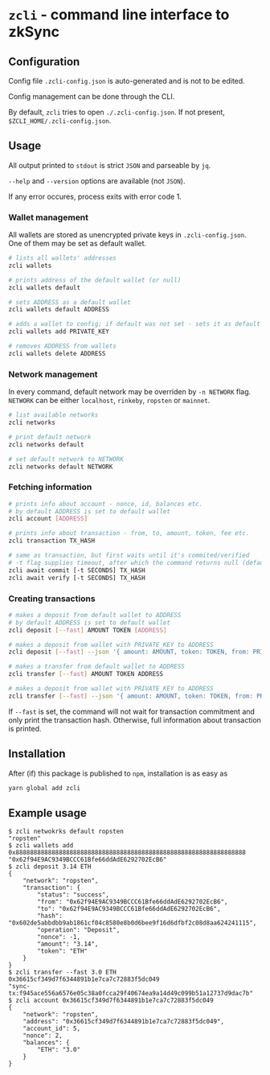 # `zcli` - command line interface to zkSync

## Configuration

Config file `.zcli-config.json` is auto-generated and is not to be edited.

Config management can be done through the CLI.

By default, `zcli` tries to open `./.zcli-config.json`. If not present,
`$ZCLI_HOME/.zcli-config.json`.

## Usage

All output printed to `stdout` is strict `JSON` and parseable by `jq`.

`--help` and `--version` options are available (not `JSON`).

If any error occures, process exits with error code 1.

### Wallet management

All wallets are stored as unencrypted private keys in `.zcli-config.json`.
One of them may be set as default wallet.

```bash
# lists all wallets' addresses
zcli wallets

# prints address of the default wallet (or null)
zcli wallets default

# sets ADDRESS as a default wallet
zcli wallets default ADDRESS

# adds a wallet to config; if default was not set - sets it as default
zcli wallets add PRIVATE_KEY

# removes ADDRESS from wallets
zcli wallets delete ADDRESS
```

### Network management

In every command, default network may be overriden by `-n NETWORK` flag.
`NETWORK` can be either `localhost`, `rinkeby`, `ropsten` or `mainnet`.

```bash
# list available networks
zcli networks

# print default network
zcli networks default

# set default network to NETWORK
zcli networks default NETWORK
```

### Fetching information

```bash
# prints info about account - nonce, id, balances etc.
# by default ADDRESS is set to default wallet
zcli account [ADDRESS]

# prints info about transaction - from, to, amount, token, fee etc.
zcli transaction TX_HASH

# same as transaction, but first waits until it's commited/verified
# -t flag supplies timeout, after which the command returns null (default: 60)
zcli await commit [-t SECONDS] TX_HASH
zcli await verify [-t SECONDS] TX_HASH
```

### Creating transactions

```bash
# makes a deposit from default wallet to ADDRESS
# by default ADDRESS is set to default wallet
zcli deposit [--fast] AMOUNT TOKEN [ADDRESS]

# makes a deposit from wallet with PRIVATE_KEY to ADDRESS
zcli deposit [--fast] --json '{ amount: AMOUNT, token: TOKEN, from: PRIVATE_KEY, to: ADDRESS }'

# makes a transfer from default wallet to ADDRESS
zcli transfer [--fast] AMOUNT TOKEN ADDRESS

# makes a deposit from wallet with PRIVATE_KEY to ADDRESS
zcli transfer [--fast] --json '{ amount: AMOUNT, token: TOKEN, from: PRIVATE_KEY, to: ADDRESS }'
```

If `--fast` is set, the command will not wait for transaction commitment and only print the transaction hash.
Otherwise, full information about transaction is printed.


## Installation

After (if) this package is published to `npm`, installation is as easy as

```bash
yarn global add zcli
```

## Example usage

```
$ zcli netwokrks default ropsten
"ropsten"
$ zcli wallets add 0x8888888888888888888888888888888888888888888888888888888888888888
"0x62f94E9AC9349BCCC61Bfe66ddAdE6292702EcB6"
$ zcli deposit 3.14 ETH
{
    "network": "ropsten",
    "transaction": {
        "status": "success",
        "from": "0x62f94E9AC9349BCCC61Bfe66ddAdE6292702EcB6",
        "to": "0x62f94E9AC9349BCCC61Bfe66ddAdE6292702EcB6",
        "hash": "0x602de5abbdbb9ab1861cf04c8580e8b0d6bee9f16d6dfbf2c08d8aa624241115",
        "operation": "Deposit",
        "nonce": -1,
        "amount": "3.14",
        "token": "ETH"
    }
}
$ zcli transfer --fast 3.0 ETH 0x36615cf349d7f6344891b1e7ca7c72883f5dc049
"sync-tx:f945ace556a6576e05c38a0fcca29f40674ea9a14d49c099b51a12737d9dac7b"
$ zcli account 0x36615cf349d7f6344891b1e7ca7c72883f5dc049
{
    "network": "ropsten",
    "address": "0x36615cf349d7f6344891b1e7ca7c72883f5dc049",
    "account_id": 5,
    "nonce": 2,
    "balances": {
        "ETH": "3.0"
    }
}
```
